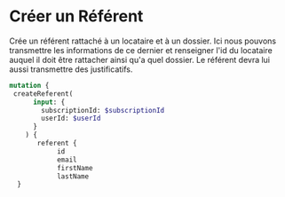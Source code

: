 # Créer un Référent

Crée un référent rattaché à un locataire et à un dossier. Ici nous pouvons transmettre les informations de ce dernier et renseigner l'id du locataire auquel il doit être rattacher ainsi qu'a quel dossier. Le référent devra lui aussi transmettre des justificatifs.

```graphql
mutation {
 createReferent(
      input: {
        subscriptionId: $subscriptionId
        userId: $userId
      }
    ) {
       referent {
            id
            email
            firstName
            lastName
  }
```
